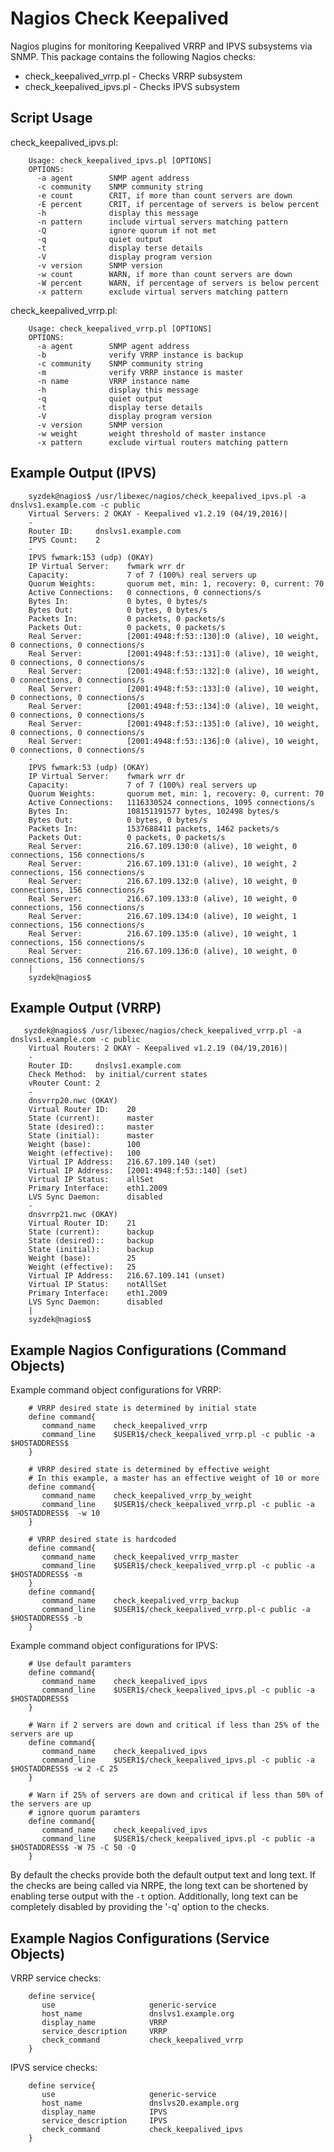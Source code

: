 Nagios Check Keepalived
=======================

   Nagios plugins for monitoring Keepalived VRRP and IPVS subsystems via SNMP. This package contains the following Nagios checks:

   * check_keepalived_vrrp.pl - Checks VRRP subsystem
   * check_keepalived_ipvs.pl - Checks IPVS subsystem

Script Usage
------------

   check_keepalived_ipvs.pl:

        Usage: check_keepalived_ipvs.pl [OPTIONS]
        OPTIONS:
          -a agent        SNMP agent address
          -c community    SNMP community string
          -e count        CRIT, if more than count servers are down
          -E percent      CRIT, if percentage of servers is below percent
          -h              display this message
          -n pattern      include virtual servers matching pattern
          -Q              ignore quorum if not met
          -q              quiet output
          -t              display terse details
          -V              display program version
          -v version      SNMP version
          -w count        WARN, if more than count servers are down
          -W percent      WARN, if percentage of servers is below percent
          -x pattern      exclude virtual servers matching pattern

   check_keepalived_vrrp.pl:

        Usage: check_keepalived_vrrp.pl [OPTIONS]
        OPTIONS:
          -a agent        SNMP agent address
          -b              verify VRRP instance is backup
          -c community    SNMP community string
          -m              verify VRRP instance is master
          -n name         VRRP instance name
          -h              display this message
          -q              quiet output
          -t              display terse details
          -V              display program version
          -v version      SNMP version
          -w weight       weight threshold of master instance
          -x pattern      exclude virtual routers matching pattern


Example Output (IPVS)
---------------------

        syzdek@nagios$ /usr/libexec/nagios/check_keepalived_ipvs.pl -a dnslvs1.example.com -c public
        Virtual Servers: 2 OKAY - Keepalived v1.2.19 (04/19,2016)|
        -
        Router ID:     dnslvs1.example.com
        IPVS Count:    2
        -
        IPVS fwmark:153 (udp) (OKAY)
        IP Virtual Server:    fwmark wrr dr
        Capacity:             7 of 7 (100%) real servers up
        Quorum Weights:       quorum met, min: 1, recovery: 0, current: 70
        Active Connections:   0 connections, 0 connections/s
        Bytes In:             0 bytes, 0 bytes/s
        Bytes Out:            0 bytes, 0 bytes/s
        Packets In:           0 packets, 0 packets/s
        Packets Out:          0 packets, 0 packets/s
        Real Server:          [2001:4948:f:53::130]:0 (alive), 10 weight, 0 connections, 0 connections/s
        Real Server:          [2001:4948:f:53::131]:0 (alive), 10 weight, 0 connections, 0 connections/s
        Real Server:          [2001:4948:f:53::132]:0 (alive), 10 weight, 0 connections, 0 connections/s
        Real Server:          [2001:4948:f:53::133]:0 (alive), 10 weight, 0 connections, 0 connections/s
        Real Server:          [2001:4948:f:53::134]:0 (alive), 10 weight, 0 connections, 0 connections/s
        Real Server:          [2001:4948:f:53::135]:0 (alive), 10 weight, 0 connections, 0 connections/s
        Real Server:          [2001:4948:f:53::136]:0 (alive), 10 weight, 0 connections, 0 connections/s
        -
        IPVS fwmark:53 (udp) (OKAY)
        IP Virtual Server:    fwmark wrr dr
        Capacity:             7 of 7 (100%) real servers up
        Quorum Weights:       quorum met, min: 1, recovery: 0, current: 70
        Active Connections:   1116330524 connections, 1095 connections/s
        Bytes In:             108151191577 bytes, 102498 bytes/s
        Bytes Out:            0 bytes, 0 bytes/s
        Packets In:           1537688411 packets, 1462 packets/s
        Packets Out:          0 packets, 0 packets/s
        Real Server:          216.67.109.130:0 (alive), 10 weight, 0 connections, 156 connections/s
        Real Server:          216.67.109.131:0 (alive), 10 weight, 2 connections, 156 connections/s
        Real Server:          216.67.109.132:0 (alive), 10 weight, 0 connections, 156 connections/s
        Real Server:          216.67.109.133:0 (alive), 10 weight, 0 connections, 156 connections/s
        Real Server:          216.67.109.134:0 (alive), 10 weight, 1 connections, 156 connections/s
        Real Server:          216.67.109.135:0 (alive), 10 weight, 1 connections, 156 connections/s
        Real Server:          216.67.109.136:0 (alive), 10 weight, 0 connections, 156 connections/s
        |
        syzdek@nagios$

Example Output (VRRP)
---------------------

       syzdek@nagios$ /usr/libexec/nagios/check_keepalived_vrrp.pl -a dnslvs1.example.com -c public
        Virtual Routers: 2 OKAY - Keepalived v1.2.19 (04/19,2016)|
        -
        Router ID:     dnslvs1.example.com
        Check Method:  by initial/current states
        vRouter Count: 2
        -
        dnsvrrp20.nwc (OKAY)
        Virtual Router ID:    20
        State (current):      master
        State (desired)::     master
        State (initial):      master
        Weight (base):        100
        Weight (effective):   100
        Virtual IP Address:   216.67.109.140 (set)
        Virtual IP Address:   [2001:4948:f:53::140] (set)
        Virtual IP Status:    allSet
        Primary Interface:    eth1.2009
        LVS Sync Daemon:      disabled
        -
        dnsvrrp21.nwc (OKAY)
        Virtual Router ID:    21
        State (current):      backup
        State (desired)::     backup
        State (initial):      backup
        Weight (base):        25
        Weight (effective):   25
        Virtual IP Address:   216.67.109.141 (unset)
        Virtual IP Status:    notAllSet
        Primary Interface:    eth1.2009
        LVS Sync Daemon:      disabled
        |
        syzdek@nagios$

Example Nagios Configurations (Command Objects)
-----------------------------------------------

   Example command object configurations for VRRP:

        # VRRP desired state is determined by initial state
        define command{
           command_name    check_keepalived_vrrp
           command_line    $USER1$/check_keepalived_vrrp.pl -c public -a $HOSTADDRESS$
        }
        
        # VRRP desired state is determined by effective weight
        # In this example, a master has an effective weight of 10 or more
        define command{
           command_name    check_keepalived_vrrp_by_weight
           command_line    $USER1$/check_keepalived_vrrp.pl -c public -a $HOSTADDRESS$  -w 10
        }

        # VRRP desired state is hardcoded
        define command{
           command_name    check_keepalived_vrrp_master
           command_line    $USER1$/check_keepalived_vrrp.pl -c public -a $HOSTADDRESS$ -m
        }
        define command{
           command_name    check_keepalived_vrrp_backup
           command_line    $USER1$/check_keepalived_vrrp.pl-c public -a $HOSTADDRESS$ -b
        }

   Example command object configurations for IPVS:

        # Use default paramters
        define command{
           command_name    check_keepalived_ipvs
           command_line    $USER1$/check_keepalived_ipvs.pl -c public -a $HOSTADDRESS$
        }
        
        # Warn if 2 servers are down and critical if less than 25% of the servers are up
        define command{
           command_name    check_keepalived_ipvs
           command_line    $USER1$/check_keepalived_ipvs.pl -c public -a $HOSTADDRESS$ -w 2 -C 25
        }
        
        # Warn if 25% of servers are down and critical if less than 50% of the servers are up
        # ignore quorum paramters
        define command{
           command_name    check_keepalived_ipvs
           command_line    $USER1$/check_keepalived_ipvs.pl -c public -a $HOSTADDRESS$ -W 75 -C 50 -Q
        }

   By default the checks provide both the default output text and long text.  If the checks are being called
   via NRPE, the long text can be shortened by enabling terse output with the `-t` option. Additionally, long
   text can be completely disabled by providing the '-q' option to the checks.

Example Nagios Configurations (Service Objects)
-----------------------------------------------

   VRRP service checks:

        define service{
           use                     generic-service
           host_name               dnslvs1.example.org
           display_name            VRRP
           service_description     VRRP
           check_command           check_keepalived_vrrp
        }

   IPVS service checks:

        define service{
           use                     generic-service
           host_name               dnslvs20.example.org
           display_name            IPVS
           service_description     IPVS
           check_command           check_keepalived_ipvs
        }

